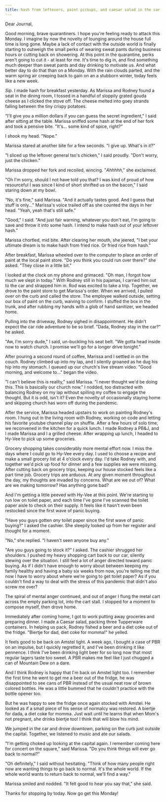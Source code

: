 ```yaml
---
title: hash from leftovers, paint pickups, and caesar salad in the car
---
```


Dear Journal,

Good morning, brave quarantiners.  I hope you're feeling ready to
attack this Monday.  I imagine by now the novelty of lounging around
the house full time is long gone.  Maybe a lack of contact with the
outside world is finally starting to outweigh the small perks of
wearing sweat pants during business hours or cutting back on
showering.  At this point in the quarantine, perks aren't going to cut
it - at least for me.  It's time to dig in, and find something much
deeper than sweat pants and day drinking to motivate us.  And what
better day to do that than on a Monday.  With the rain clouds parted,
and the warm spring air creeping back to gain on an a stubborn winter,
today feels like a new week.

_Sip_.  I made hash for breakfast yesterday.  As Marissa and Rodney
found a seat in the dining room, I tossed in a handful of sloppily
grated gouda cheese as I clicked the stove off.  The cheese melted
into goey strands falling between the tiny crispy potatoes.

"I'll give you a million dollars if you can guess the secret
ingredient," I said after sitting at the table.  Marissa sniffed some
hash at the end of her fork and took a pensive bite.  "It's... some
kind of spice, right?"

I shook my head.  "Nope."

Marissa stared at another bite for a few seconds.  "I give up.  What's
in it?"

"I sliced up the leftover general tso's chicken," I said proudly.
"Don't worry, just the chicken."

Marissa dropped her fork and recoiled, wincing.  "_Ahhhhh_," she
exclaimed.

"Oh I'm sorry, should I not have told you that?  I was kind of proud
of how resourceful I was since I kind of short shrifted us on the
bacon," I said staring down at my bowl.

"No, it's fine," said Marissa.  "And it actually tastes good.  And I
guess that stuff is only..." Marissa's voice trailed off as she
counted the days in her head.  "Yeah, yeah that's still safe."

"Good," I said.  "And just fair warning, whatever you don't eat, I'm
going to save and throw it into some hash.  I intend to make hash out
of your leftover hash."

Marissa chortled, mid bite.  After clearing her mouth, she jeered, "I
bet your ultimate dream is to make hash from fried rice.  Or fried
rice from hash."

After breakfast, Marissa wheeled over to the computer to place an
order of paint at the local paint store.  "Do you think you could run
over there?" she asked.  "They close in a little bit."

I looked at the clock on my phone and grimaced.  "Oh man, I forgot how
much we slept in today."  With Rodney still in his pajamas, I carried
him out to the car and strapped him in.  Rod was excited to take a
trip.  Together, we drove to the paint store to get Marissa's order.
When we arrived, I pulled over on the curb and called the store.  The
employee walked outside, setting our box of paint on the curb, waiving
to confirm.  I stuffed the box in the trunk, and after rubbing my
hands with a glob of hand sanitizer, we headed home.

Pulling into the driveway, Rodney sighed in disappointment.  He didn't
expect the car ride adventure to be so brief.  "Dada, Rodney stay in
the car?" he asked.

"Aw, I'm sorry dude," I said, un-buckling his seat belt.  "We gotta
head inside now to watch church.  I promise we'll go for a longer
drive tonight."

After pouring a second round of coffee, Marissa and I settled in on
the couch.  Rodney climbed up into my lap, and I silently groaned as
he dug his hip into my stomach.  I queued up our church's live stream
video.  "Good morning, and welcome to..." began the video.

"I can't believe this is reality," said Marissa.  "I never thought
we'd be doing this.  This is basically our church now."  I nodded, too
distracted with balancing Rodney on my lap without spilling my coffee
to engage the thought.  But it is odd, isn't it?  Even the novelty of
occasionally staying home and skipping church has worn off during the
pandemic.

After the service, Marissa headed upstairs to work on painting
Rodney's room.  I hung out in the living room with Rodney, working on
code and letting his favorite youtube channel play on shuffle.  After
a few hours of solo time, we reconvened in the kitchen for a quick
lunch.  I made Rodney a PB&J, and I made Marissa and I a grilled
cheese.  After wrapping up lunch, I headed to Hy-Vee to pick up some
groceries.

Grocery shopping takes considerably more mental effort now.  I miss
the days where I could go to Hy-Vee every day.  I used to choose a
recipe and make a small grocery list at 4 o'clock every day.  I'd take
Rodney with, and together we'd pick up food for dinner and a few
supplies we were missing.  After cutting back on grocery trips,
keeping our house stocked feels like a part time job.  Grocery trips
are arduous.  At any given moment throughout the day, my thoughts are
invaded by concerns.  What are we out of?  What are we making
tomorrow?  Has anything gone bad?

And I'm getting a little peeved with Hy-Vee at this point.  We're
starting to run low on toilet paper, and each time I've gone I've
scanned the toilet paper aisle to check on their supply.  It feels
like it hasn't even been restocked since the first wave of panic
buying.

"Have you guys gotten _any_ toilet paper since the first wave of panic
buying?" I asked the cashier.  She sleepily looked up from her
register and thought for a moment.

"No," she replied.  "I haven't seen anyone buy any."

"Are you guys going to stock it?" I asked.  The cashier shrugged her
shoulders.  I pushed my heavy shopping cart back to our car, silently
stewing over the situation.  I still feel a lot of anger directed
toward panic buying.  As if I didn't have enough to worry about
between keeping my family healthy and having a baby six weeks from
now, you're telling me that now I have to worry about where we're
going to get toilet paper?  As if you couldn't find a way to deal with
the stress of this pandemic that didn't also screw me over?

The spiral of mental anger continued, and out of anger I flung the
metal cart across the empty parking lot, into the cart stall.  I
stopped for a moment to compose myself, then drove home.

Immediately after coming home, I got to work putting away groceries
and preparing dinner.  I made a Caesar salad, packing three Tupperware
containers.  In helping us pack, Rodney fished a beer and a diet coke
out of the fridge.  "Biertje for dad, diet coke for momma!" he yelled.

It feels good to be back on Amstel light.  A week ago, I bought a case
of PBR on an impulse, but I quickly regretted it, and I've been
drinking it like pennence.  I think I've been drinking light beer for
so long now that most regular lagers taste too sweet.  A PBR makes me
feel like I just chugged a can of Mountain Dew on a dare.

And I think Rodney is happy that I'm back on Amstel light too.  I
remember the first time he went to get me a beer out of the fridge, he
was disappointed to see cans of PBR instead of the usual neat row of
brown colored bottles.  He was a little bummed that he couldn't
practice with the bottle opener too.

But he was happy to see the fridge once again stocked with Amstel.  He
looked as if a small piece of his sense of normalcy was restored.  A
biertje for dada, a diet coke for momma.  Just wait until he learns
that when Mom's not pregnant, she drinks biertje too!  I think that
will blow his mind.

We jumped in the car and drove downtown, parking on the curb just
outside the capital.  Together, we listened to music and ate our
salads.

"I'm getting choked up looking at the capital again.  I remember
coming here for concert on the square," said Marissa.  "Do you think
things will ever go back to normal?"

"Oh definitely," I said without hesitating.  "Think of how many people
right now are wanting things to go back to normal.  It's the whole
world.  If the whole world wants to return back to normal, we'll find
a way."

Marissa smiled and nodded.  "It felt good to hear you say that," she
said.

Thanks for stopping by today.  Now go get this Monday!
